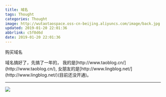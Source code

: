 ```yaml
---
title: 域名
tags: Thought
categories: Thought
image: http://wutaotaospace.oss-cn-beijing.aliyuncs.com/image/back.jpg
updated: 2019-01-20 22:01:36
abbrlink: c5f0d6d
date: 2019-01-20 22:01:36
---
```

<p class="description">购买域名</p>
<!-- more -->
域名搞好了，先搞了一年的，
我的是[http://www.taoblog.cn/](http://www.taoblog.cn/),
女朋友的是[http://www.lingblog.net/](http://www.lingblog.net/)(目前还没开通)。

<hr />
<img src="http://wutaotaospace.oss-cn-beijing.aliyuncs.com/image/back.jpg" class="full-image" />

